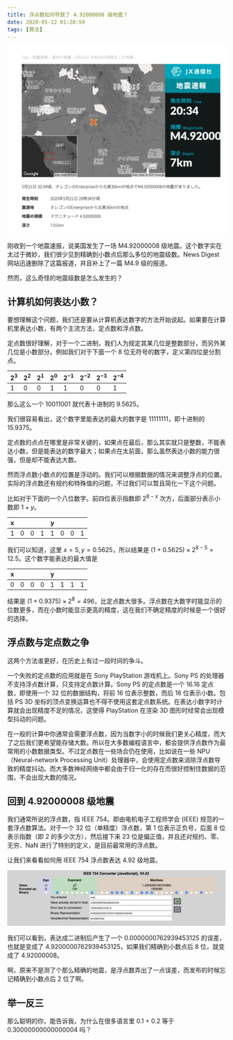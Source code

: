 ```yaml
---
title: 浮点数如何导致了 4.92000008 级地震？
date: 2020-05-22 01:28:59
tags: [算法]
---
```


![Strange Earthquake](/static/strange-earthquake.png)

刚收到一个地震速报，说美国发生了一场 M4.92000008 级地震。这个数字实在太过于微妙，我们很少见到精确到小数点后那么多位的地震级数。News Digest 网站迅速删除了这篇报道，并且补上了一篇 M4.9 级的报道。

然而，这么奇怪的地震级数是怎么发生的？

## 计算机如何表达小数？

要想理解这个问题，我们还是要从计算机表达数字的方法开始说起。如果要在计算机里表达小数，有两个主流方法，定点数和浮点数。

定点数很好理解，对于一个二进制，我们人为规定其某几位是整数部分，而另外某几位是小数部分。例如我们对于下面一个 8 位无符号的数字，定义第四位是分割点。

| $2^3$ | $2^2$ | $2^1$ | $2^0$ | $2^{-1}$ | $2^{-2}$ | $2^{-3}$ | $2^{-4}$ |
| ----- | ----- | ----- | ----- | -------- | -------- | -------- | -------- |
| 1     | 0     | 0     | 1     | 1        | 0        | 0        | 1        |

那么这么一个 10011001 就代表十进制的 9.5625。

我们很容易看出，这个数字里能表达的最大的数字是 11111111，即十进制的 15.9375。

定点数的点点在哪里是非常关键的，如果点在最后，那么其实就只是整数，不能表达小数，但是能表达的数字最大；如果点在太前面，那么虽然表达小数的能力很强，但是却不能表达大数。

然而浮点数小数点的位置是浮动的。我们可以根据数据的情况来调整浮点的位置。实际的浮点数还有规约和特殊值的问题，不过我们可以暂且简化一下这个问题。

比如对于下面的一个八位数字。前四位表示指数即 $2^{8-x}$ 次方，后面部分表示小数即 $1+y$。

| x    |      |      |      | y    |      |      |      |
| ---- | ---- | ---- | ---- | ---- | ---- | ---- | ---- |
| 1    | 0    | 0    | 1    | 1    | 0    | 0    | 1    |

我们可以知道，这里 $x = 5, y = 0.5625$，所以结果是 $(1+0.5625) \times 2^{8-5} = 12.5$。这个数字能表达的最大值是



| x    |      |      |      | y    |      |      |      |
| ---- | ---- | ---- | ---- | ---- | ---- | ---- | ---- |
| 0    | 0    | 0    | 0    | 1    | 1    | 1    | 1    |

结果是 $(1+0.9375) \times 2^8 = 496$，比定点数大很多。浮点数在大数字时能显示的位数更多，而在小数时能显示更高的精度，这在我们不确定精度的时候是一个很好的选择。

## 浮点数与定点数之争

这两个方法谁更好，在历史上有过一段时间的争斗。

一个失败的定点数的应用就是在 Sony PlayStation 游戏机上。Sony PS 的处理器不支持浮点数计算，只支持定点数计算。Sony PS 的定点数是一个 16.16 定点数，即使用一个 32 位的数据结构，将前 16 位表示整数，而后 16 位表示小数。包括 PS 3D 坐标的顶点变换运算也不得不使用这套定点数系统。在表达小数字时计算就会出现精度不足的情况，这使得 PlayStation 在渲染 3D 图形时经常会出现模型抖动的问题。

在一般的计算中你通常会需要浮点数，因为当数字小的时候我们更关心精度，而大了之后我们更希望能存储大数。所以在大多数编程语言中，都会提供浮点数作为最常用的小数数据类型。不过定点数在一些场合仍在使用，比如说在一些 NPU（Neural-network Processing Unit）处理器中，会使用定点数来消除浮点数导致的精度抖动。而大多数神经网络中都会由于归一化的存在而很好控制住数据的范围，不会出现大数的情况。

## 回到 4.92000008 级地震

我们通常所说的浮点数，指 IEEE 754。即由电机电子工程师学会 (IEEE) 规范的一套浮点数算法。对于一个 32 位（单精度）浮点数，第 1 位表示正负号，后面 8 位表示指数（即 2 的多少次方），然后接下来 23 位是偏正值，并且还对规约、零、无穷、NaN 进行了特别的定义，是目前最常用的浮点数。

让我们来看看如何用 IEEE 754 浮点数表达 4.92 级地震。

![IEEE 754 Representation of 4.92](/static/ieee754-earthquake.png)

我们可以看到，表达成二进制后产生了一个 0.0000000762939453125 的误差，也就是变成了 4.9200000762939453125，如果我们精确到小数点后 8 位，就变成了 4.92000008。

啊，原来不是测了个那么精确的地震，是浮点数弄出了一点误差，而发布的时候忘记精确到小数点后 2 位了啊。

## 举一反三

那么聪明的你，能告诉我，为什么在很多语言里 0.1 + 0.2 等于 0.30000000000000004 吗？
